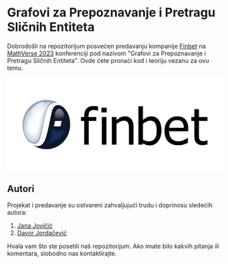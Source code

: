 # Grafovi za Prepoznavanje i Pretragu Sličnih Entiteta

Dobrodošli na repozitorijum posvećen predavanju kompanije [Finbet](https://finbet.rs/) na [MathVerse 2023](https://www.sumamatf.rs/konferencija_2023) konferenciji pod nazivom "Grafovi za Prepoznavanje i Pretragu Sličnih Entiteta". Ovde ćete pronaći kod i teoriju vezanu za ovu temu.

![Finbet](images/finbet.png)

## Autori
Projekat i predavanje su ostvareni zahvaljujući trudu i doprinosu sledećih autora:

1. [Jana Jovičić](https://github.com/jana-jovicic)
2. [Davor Jordačević](https://github.com/DavorJordacevic)

Hvala vam što ste posetili naš repozitorijum. Ako imate bilo kakvih pitanja ili komentara, slobodno nas kontaktirajte.
